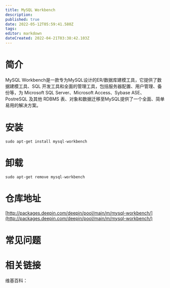 ```yaml
---
title: MySQL Workbench
description: 
published: true
date: 2022-05-12T05:59:41.580Z
tags: 
editor: markdown
dateCreated: 2022-04-21T03:38:42.103Z
---
```


# 简介

MySQL Workbench是一款专为MySQL设计的ER/数据库建模工具，它提供了数据建模工具、SQL 开发工具和全面的管理工具，包括服务器配置、用户管理、备份等，为 Microsoft SQL Server、Microsoft Access、Sybase ASE、PostreSQL 及其他 RDBMS 表、对象和数据迁移至MySQL提供了一个全面、简单易用的解决方案。

# 安装

`sudo apt-get install mysql-workbench`

# 卸载

`sudo apt-get remove mysql-workbench`

# 仓库地址

[http://packages.deepin.com/deepin/pool/main/m/mysql-workbench/](http://packages.deepin.com/deepin/pool/main/m/mysql-workbench/)


# 常见问题


# 相关链接

维基百科：